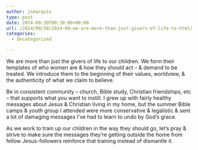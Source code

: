 ```yaml
---
author: jsmarquis
type: post
date: 2014-09-30T00:39:00+00:00
url: /2014/09/30/2014-09-we-are-more-than-just-givers-of-life-to-html/
categories:
  - Uncategorized

---
```

We are more than just the givers of life to our children. We form their templates of who women are & how they should act &#8211; & demand to be treated. We introduce them to the beginning of their values, worldview, & the authenticity of what we claim to believe.

Be in consistent community &#8211; church, Bible study, Christian friendships, etc &#8211; that supports what you want to instill. I grew up with fairly healthy messages about Jesus & Christian living in my home, but the summer Bible camps & youth group I attended were more conservative & legalistic & sent a lot of damaging messages I&#8217;ve had to learn to undo by God&#8217;s grace.

As we work to train up our children in the way they should go, let&#8217;s pray & strive to make sure the messages they&#8217;re getting outside the home from fellow Jesus-followers reinforce that training instead of dismantle it.